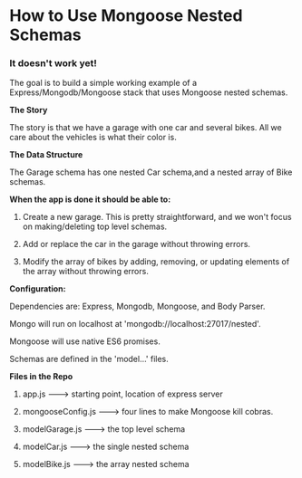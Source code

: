 # How to Use Mongoose Nested Schemas

### It doesn't work yet!

The goal is to build a simple working example of a Express/Mongodb/Mongoose stack
that uses Mongoose nested schemas.


**The Story**

The story is that we have a garage with one car and several bikes. All we care about the 
vehicles is what their color is.

**The Data Structure**

The Garage schema has one nested Car schema,and a nested array of Bike schemas.


**When the app is done it should be able to:**

1. Create a new garage. This is pretty straightforward, and we won't focus on making/deleting top
level schemas.

2. Add or replace the car in the garage without throwing errors.

3. Modify the array of bikes by adding, removing, or updating elements of the array without throwing errors.


**Configuration:**

Dependencies are: Express, Mongodb, Mongoose, and Body Parser.

Mongo will run on localhost at 'mongodb://localhost:27017/nested'.

Mongoose will use native ES6 promises.

Schemas are defined in the 'model...' files.

**Files in the Repo**

1. app.js ---> starting point, location of express server

2. mongooseConfig.js ---> four lines to make Mongoose kill cobras.

3. modelGarage.js ---> the top level schema

4. modelCar.js ---> the single nested schema

5. modelBike.js ---> the array nested schema





